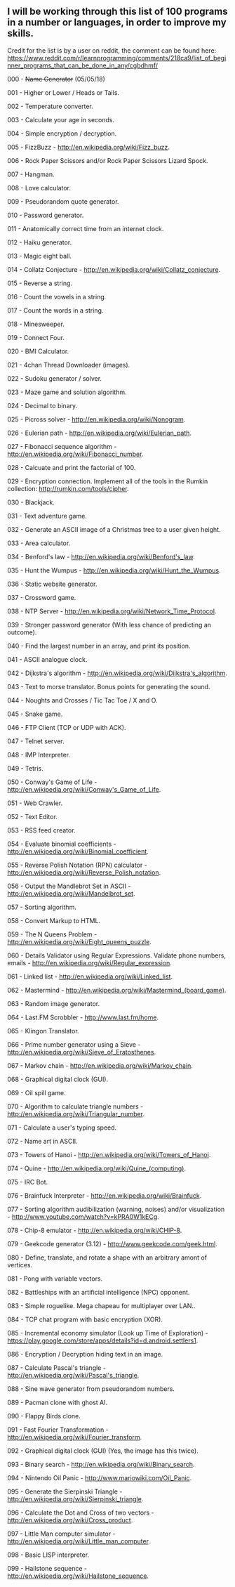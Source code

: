 ## I will be working through this list of 100 programs in a number or languages, in order to improve my skills.

Credit for the list is by a user on reddit, the comment can be found here: https://www.reddit.com/r/learnprogramming/comments/218ca9/list_of_beginner_programs_that_can_be_done_in_any/cgbdhmf/

000 - ~~Name Generator~~ (05/05/18)

001 - Higher or Lower / Heads or Tails.

002 - Temperature converter.

003 - Calculate your age in seconds.

004 - Simple encryption / decryption.

005 - FizzBuzz - http://en.wikipedia.org/wiki/Fizz_buzz.

006 - Rock Paper Scissors and/or Rock Paper Scissors Lizard Spock.

007 - Hangman.

008 - Love calculator.

009 - Pseudorandom quote generator.

010 - Password generator.

011 - Anatomically correct time from an internet clock.

012 - Haiku generator.

013 - Magic eight ball.

014 - Collatz Conjecture - http://en.wikipedia.org/wiki/Collatz_conjecture.

015 - Reverse a string.

016 - Count the vowels in a string.

017 - Count the words in a string.

018 - Minesweeper.

019 - Connect Four.

020 - BMI Calculator.

021 - 4chan Thread Downloader (images).

022 - Sudoku generator / solver.

023 - Maze game and solution algorithm.

024 - Decimal to binary.

025 - Picross solver - http://en.wikipedia.org/wiki/Nonogram.

026 - Eulerian path - http://en.wikipedia.org/wiki/Eulerian_path.

027 - Fibonacci sequence algorithm - http://en.wikipedia.org/wiki/Fibonacci_number.

028 - Calcuate and print the factorial of 100.

029 - Encryption connection. Implement all of the tools in the Rumkin collection: http://rumkin.com/tools/cipher.

030 - Blackjack.

031 - Text adventure game.

032 - Generate an ASCII image of a Christmas tree to a user given height.

033 - Area calculator.

034 - Benford's law - http://en.wikipedia.org/wiki/Benford's_law.

035 - Hunt the Wumpus - http://en.wikipedia.org/wiki/Hunt_the_Wumpus.

036 - Static website generator.

037 - Crossword game.

038 - NTP Server - http://en.wikipedia.org/wiki/Network_Time_Protocol.

039 - Stronger password generator (With less chance of predicting an outcome).

040 - Find the largest number in an array, and print its position.

041 - ASCII analogue clock.

042 - Dijkstra's algorithm - http://en.wikipedia.org/wiki/Dijkstra's_algorithm.

043 - Text to morse translator. Bonus points for generating the sound.

044 - Noughts and Crosses / Tic Tac Toe / X and O.

045 - Snake game.

046 - FTP Client (TCP or UDP with ACK).

047 - Telnet server.

048 - IMP Interpreter.

049 - Tetris.

050 - Conway's Game of Life - http://en.wikipedia.org/wiki/Conway's_Game_of_Life.

051 - Web Crawler.

052 - Text Editor.

053 - RSS feed creator.

054 - Evaluate binomial coefficients - http://en.wikipedia.org/wiki/Binomial_coefficient.

055 - Reverse Polish Notation (RPN) calculator - http://en.wikipedia.org/wiki/Reverse_Polish_notation.

056 - Output the Mandlebrot Set in ASCII - http://en.wikipedia.org/wiki/Mandelbrot_set.

057 - Sorting algorithm.

058 - Convert Markup to HTML.

059 - The N Queens Problem - http://en.wikipedia.org/wiki/Eight_queens_puzzle.

060 - Details Validator using Regular Expressions. Validate phone numbers, emails - http://en.wikipedia.org/wiki/Regular_expression.

061 - Linked list - http://en.wikipedia.org/wiki/Linked_list.

062 - Mastermind - http://en.wikipedia.org/wiki/Mastermind_(board_game).

063 - Random image generator.

064 - Last.FM Scrobbler - http://www.last.fm/home.

065 - Klingon Translator.

066 - Prime number generator using a Sieve - http://en.wikipedia.org/wiki/Sieve_of_Eratosthenes.

067 - Markov chain - http://en.wikipedia.org/wiki/Markov_chain.

068 - Graphical digital clock (GUI).

069 - Oil spill game.

070 - Algorithm to calculate triangle numbers - http://en.wikipedia.org/wiki/Triangular_number.

071 - Calculate a user's typing speed.

072 - Name art in ASCII.

073 - Towers of Hanoi - http://en.wikipedia.org/wiki/Towers_of_Hanoi.

074 - Quine - http://en.wikipedia.org/wiki/Quine_(computing).

075 - IRC Bot.

076 - Brainfuck Interpreter - http://en.wikipedia.org/wiki/Brainfuck.

077 - Sorting algorithm audibilization (warning, noises) and/or visualization - http://www.youtube.com/watch?v=kPRA0W1kECg.

078 - Chip-8 emulator - http://en.wikipedia.org/wiki/CHIP-8.

079 - Geekcode generator (3.12) - http://www.geekcode.com/geek.html.

080 - Define, translate, and rotate a shape with an arbitrary amont of vertices.

081 - Pong with variable vectors.

082 - Battleships with an artificial intelligence (NPC) opponent.

083 - Simple roguelike. Mega chapeau for multiplayer over LAN..

084 - TCP chat program with basic encryption (XOR).

085 - Incremental economy simulator (Look up Time of Exploration) - https://play.google.com/store/apps/details?id=d.android.settlers1.

086 - Encryption / Decryption hiding text in an image.

087 - Calculate Pascal's triangle - http://en.wikipedia.org/wiki/Pascal's_triangle.

088 - Sine wave generator from pseudorandom numbers.

089 - Pacman clone with ghost AI.

090 - Flappy Birds clone.

091 - Fast Fourier Transformation - http://en.wikipedia.org/wiki/Fourier_transform.

092 - Graphical digital clock (GUI) (Yes, the image has this twice).

093 - Binary search - http://en.wikipedia.org/wiki/Binary_search.

094 - Nintendo Oil Panic - http://www.mariowiki.com/Oil_Panic.

095 - Generate the Sierpinski Triangle - http://en.wikipedia.org/wiki/Sierpinski_triangle.

096 - Calculate the Dot and Cross of two vectors - http://en.wikipedia.org/wiki/Cross_product.

097 - Little Man computer simulator - http://en.wikipedia.org/wiki/Little_man_computer.

098 - Basic LISP interpreter.

099 - Hailstone sequence - http://en.wikipedia.org/wiki/Hailstone_sequence.
